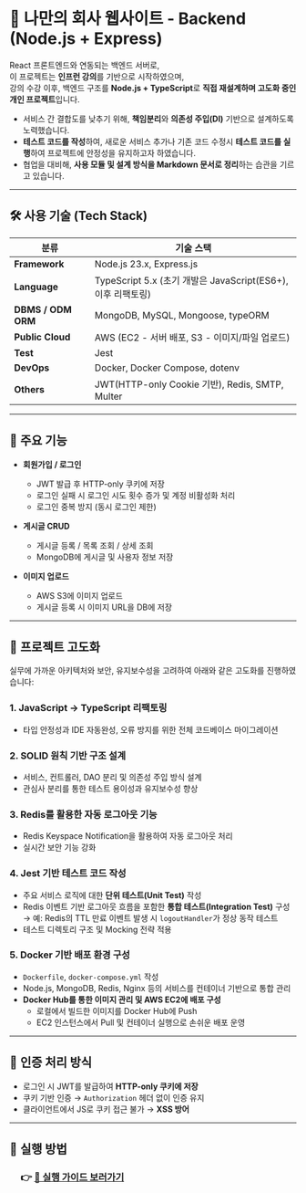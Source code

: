 # 🏢 나만의 회사 웹사이트 - Backend (Node.js + Express)

React 프론트엔드와 연동되는 백엔드 서버로,  
이 프로젝트는 **인프런 강의**를 기반으로 시작하였으며,</br>
강의 수강 이후, 백엔드 구조를 **Node.js + TypeScript**로 **직접 재설계하며 고도화 중인 개인 프로젝트**입니다.
- 서비스 간 결합도를 낮추기 위해, **책임분리**와 **의존성 주입(DI)** 기반으로 설계하도록 노력했습니다.
- **테스트 코드를 작성**하여, 새로운 서비스 추가나 기존 코드 수정시 **테스트 코드를 실행**하여 프로젝트에 안정성을 유지하고자 하였습니다.
- 협업을 대비해, **사용 모듈 및 설계 방식을 Markdown 문서로 정리**하는 습관을 기르고 있습니다.  

---

## 🛠️ 사용 기술 (Tech Stack)

| 분류                 | 기술 스택                                             |
|--------------------|---------------------------------------------------|
| **Framework**      | Node.js 23.x, Express.js                          |
| **Language**       | TypeScript 5.x (초기 개발은 JavaScript(ES6+), 이후 리팩토링) |
| **DBMS / ODM ORM** | MongoDB, MySQL, Mongoose, typeORM                 |
| **Public Cloud**   | AWS (EC2 - 서버 배포, S3 - 이미지/파일 업로드)                |
| **Test**           | Jest                                              |
| **DevOps**         | Docker, Docker Compose, dotenv                    |
| **Others**         | JWT(HTTP-only Cookie 기반), Redis, SMTP, Multer     |


---

## 📌 주요 기능

- **회원가입 / 로그인**
  - JWT 발급 후 HTTP-only 쿠키에 저장
  - 로그인 실패 시 로그인 시도 횟수 증가 및 계정 비활성화 처리
  - 로그인 중복 방지 (동시 로그인 제한)

- **게시글 CRUD**
  - 게시글 등록 / 목록 조회 / 상세 조회
  - MongoDB에 게시글 및 사용자 정보 저장

- **이미지 업로드**
  - AWS S3에 이미지 업로드
  - 게시글 등록 시 이미지 URL을 DB에 저장

---

## 🚀 프로젝트 고도화

실무에 가까운 아키텍처와 보안, 유지보수성을 고려하여 아래와 같은 고도화를 진행하였습니다:

### 1. JavaScript → TypeScript 리팩토링
- 타입 안정성과 IDE 자동완성, 오류 방지를 위한 전체 코드베이스 마이그레이션

### 2. SOLID 원칙 기반 구조 설계
- 서비스, 컨트롤러, DAO 분리 및 의존성 주입 방식 설계
- 관심사 분리를 통한 테스트 용이성과 유지보수성 향상

### 3. Redis를 활용한 자동 로그아웃 기능
- Redis Keyspace Notification을 활용하여 자동 로그아웃 처리
- 실시간 보안 기능 강화

### 4. Jest 기반 테스트 코드 작성
- 주요 서비스 로직에 대한 **단위 테스트(Unit Test)** 작성
- Redis 이벤트 기반 로그아웃 흐름을 포함한 **통합 테스트(Integration Test)** 구성  
  → 예: Redis의 TTL 만료 이벤트 발생 시  `logoutHandler`가 정상 동작 테스트
- 테스트 디렉토리 구조 및 Mocking 전략 적용

### 5. Docker 기반 배포 환경 구성
- `Dockerfile`, `docker-compose.yml` 작성
- Node.js, MongoDB, Redis, Nginx 등의 서비스를 컨테이너 기반으로 통합 관리
- **Docker Hub를 통한 이미지 관리 및 AWS EC2에 배포 구성**
  - 로컬에서 빌드한 이미지를 Docker Hub에 Push
  - EC2 인스턴스에서 Pull 및 컨테이너 실행으로 손쉬운 배포 운영

---

## 🔐 인증 처리 방식

- 로그인 시 JWT를 발급하여 **HTTP-only 쿠키에 저장**
- 쿠키 기반 인증 → `Authorization` 헤더 없이 인증 유지
- 클라이언트에서 JS로 쿠키 접근 불가 → **XSS 방어**

---

## 🚀 실행 방법

### &nbsp;&nbsp;&nbsp;&nbsp; 👉 [📄 실행 가이드 보러가기](./docs/SETUP.md)
